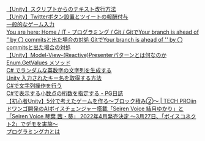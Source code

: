 [【Unity】スクリプトからのテキスト改行方法](https://qiita.com/Maru60014236/items/d5fcc5211d7b2239fff9)  
[【Unity】Twitterボタン設置とツイートの報酬付与](https://qiita.com/Kenji__SHIMIZU/items/d907744a977167d89a78)  
[一般的なゲーム入力](https://docs.unity3d.com/ja/2018.4/Manual/ConventionalGameInput.html)  
[You are here: Home / IT・プログラミング / Git / GitでYour branch is ahead of ” by 〇 commitsと出た場合の対処
GitでYour branch is ahead of '' by 〇 commitsと出た場合の対処](https://www.nblog09.com/w/2019/01/24/git-ahead/)  
[【Unity】Model-View-(Reactive)Presenterパターンとは何なのか](https://qiita.com/toRisouP/items/5365936fc14c7e7eabf9)  
[Enum.GetValues メソッド](https://docs.microsoft.com/ja-jp/dotnet/api/system.enum.getvalues?view=net-6.0)  
[C# でランダムな英数字の文字列を生成する](https://www.delftstack.com/ja/howto/csharp/generate-random-alphanumeric-strings-in-csharp/)  
[Unity 入力されたキー名を取得する方法](https://qiita.com/No2DGameNoLife/items/ddff19fdc10cdab03742)  
[C#で文字列操作を行う](https://gametukurikata.com/csharp/string)  
[C#で表示する小数点の桁数を指定する - PG日誌](https://takap-tech.com/entry/2018/07/23/220016)  
[【初心者Unity】5分で考えたゲームを作る～ブロック積み②～ | TECH PROjin](https://tech.pjin.jp/blog/2021/07/29/unity_5min_block-stack_2/)  
[ドワンゴ開発のAIボイスチェンジャー搭載「Seiren Voice 結月ゆかり」と「Seiren Voice 琴葉 茜・葵」 2022年4月発売決定 ～3月27日、「ボイスコネクト2」でデモを実施～](https://prtimes.jp/main/html/rd/p/000000019.000096446.html)  
[プログラミング力とは](http://giw.cocolog-nifty.com/blog/2016/10/post-13b0.html)  
